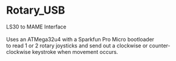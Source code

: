 # Rotary_USB
LS30 to MAME Interface<BR><BR>
Uses an ATMega32u4 with a Sparkfun Pro Micro bootloader<br>
to read 1 or 2 rotary joysticks and send out a clockwise or counter-clockwise keystroke when movement occurs.
